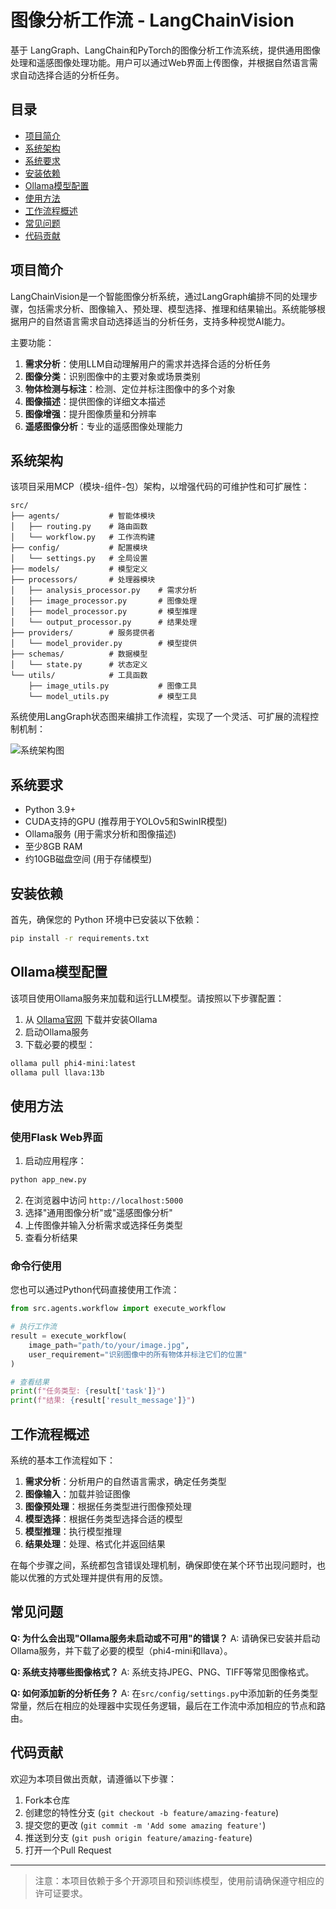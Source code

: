 # 图像分析工作流 - LangChainVision

基于 LangGraph、LangChain和PyTorch的图像分析工作流系统，提供通用图像处理和遥感图像处理功能。用户可以通过Web界面上传图像，并根据自然语言需求自动选择合适的分析任务。

## 目录

- [项目简介](#项目简介)
- [系统架构](#系统架构)
- [系统要求](#系统要求)
- [安装依赖](#安装依赖)
- [Ollama模型配置](#Ollama模型配置)
- [使用方法](#使用方法)
- [工作流程概述](#工作流程概述)
- [常见问题](#常见问题)
- [代码贡献](#代码贡献)

## 项目简介

LangChainVision是一个智能图像分析系统，通过LangGraph编排不同的处理步骤，包括需求分析、图像输入、预处理、模型选择、推理和结果输出。系统能够根据用户的自然语言需求自动选择适当的分析任务，支持多种视觉AI能力。

主要功能：

1. **需求分析**：使用LLM自动理解用户的需求并选择合适的分析任务
2. **图像分类**：识别图像中的主要对象或场景类别
3. **物体检测与标注**：检测、定位并标注图像中的多个对象
4. **图像描述**：提供图像的详细文本描述
5. **图像增强**：提升图像质量和分辨率
6. **遥感图像分析**：专业的遥感图像处理能力

## 系统架构

该项目采用MCP（模块-组件-包）架构，以增强代码的可维护性和可扩展性：

```
src/
├── agents/           # 智能体模块 
│   ├── routing.py    # 路由函数
│   └── workflow.py   # 工作流构建
├── config/           # 配置模块
│   └── settings.py   # 全局设置
├── models/           # 模型定义
├── processors/       # 处理器模块
│   ├── analysis_processor.py    # 需求分析
│   ├── image_processor.py       # 图像处理
│   ├── model_processor.py       # 模型推理
│   └── output_processor.py      # 结果处理
├── providers/        # 服务提供者
│   └── model_provider.py        # 模型提供
├── schemas/          # 数据模型
│   └── state.py      # 状态定义
└── utils/            # 工具函数
    ├── image_utils.py           # 图像工具
    └── model_utils.py           # 模型工具
```

系统使用LangGraph状态图来编排工作流程，实现了一个灵活、可扩展的流程控制机制：

![系统架构图](./static/images/architecture.png)

## 系统要求

- Python 3.9+
- CUDA支持的GPU (推荐用于YOLOv5和SwinIR模型)
- Ollama服务 (用于需求分析和图像描述)
- 至少8GB RAM
- 约10GB磁盘空间 (用于存储模型)

## 安装依赖

首先，确保您的 Python 环境中已安装以下依赖：

```bash
pip install -r requirements.txt
```

## Ollama模型配置

该项目使用Ollama服务来加载和运行LLM模型。请按照以下步骤配置：

1. 从 [Ollama官网](https://ollama.ai/) 下载并安装Ollama
2. 启动Ollama服务
3. 下载必要的模型：

```bash
ollama pull phi4-mini:latest
ollama pull llava:13b
```

## 使用方法

### 使用Flask Web界面

1. 启动应用程序：

```bash
python app_new.py
```

2. 在浏览器中访问 `http://localhost:5000`
3. 选择"通用图像分析"或"遥感图像分析"
4. 上传图像并输入分析需求或选择任务类型
5. 查看分析结果

### 命令行使用

您也可以通过Python代码直接使用工作流：

```python
from src.agents.workflow import execute_workflow

# 执行工作流
result = execute_workflow(
    image_path="path/to/your/image.jpg",
    user_requirement="识别图像中的所有物体并标注它们的位置"
)

# 查看结果
print(f"任务类型: {result['task']}")
print(f"结果: {result['result_message']}")
```

## 工作流程概述

系统的基本工作流程如下：

1. **需求分析**：分析用户的自然语言需求，确定任务类型
2. **图像输入**：加载并验证图像
3. **图像预处理**：根据任务类型进行图像预处理
4. **模型选择**：根据任务类型选择合适的模型
5. **模型推理**：执行模型推理
6. **结果处理**：处理、格式化并返回结果

在每个步骤之间，系统都包含错误处理机制，确保即使在某个环节出现问题时，也能以优雅的方式处理并提供有用的反馈。

## 常见问题

**Q: 为什么会出现"Ollama服务未启动或不可用"的错误？**
A: 请确保已安装并启动Ollama服务，并下载了必要的模型（phi4-mini和llava）。

**Q: 系统支持哪些图像格式？**
A: 系统支持JPEG、PNG、TIFF等常见图像格式。

**Q: 如何添加新的分析任务？**
A: 在`src/config/settings.py`中添加新的任务类型常量，然后在相应的处理器中实现任务逻辑，最后在工作流中添加相应的节点和路由。

## 代码贡献

欢迎为本项目做出贡献，请遵循以下步骤：

1. Fork本仓库
2. 创建您的特性分支 (`git checkout -b feature/amazing-feature`)
3. 提交您的更改 (`git commit -m 'Add some amazing feature'`)
4. 推送到分支 (`git push origin feature/amazing-feature`)
5. 打开一个Pull Request

---

> 注意：本项目依赖于多个开源项目和预训练模型，使用前请确保遵守相应的许可证要求。

